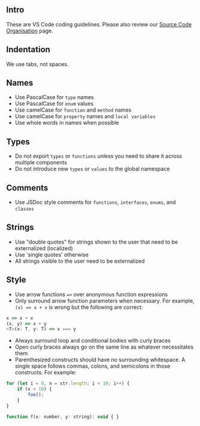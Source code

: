 ## Intro

These are VS Code coding guidelines. Please also review our [Source Code Organisation](https://github.com/microsoft/vscode/wiki/Source-Code-Organization) page.

## Indentation

We use tabs, not spaces.

## Names

-   Use PascalCase for `type` names
-   Use PascalCase for `enum` values
-   Use camelCase for `function` and `method` names
-   Use camelCase for `property` names and `local variables`
-   Use whole words in names when possible

## Types

-   Do not export `types` or `functions` unless you need to share it across
    multiple components
-   Do not introduce new `types` or `values` to the global namespace

## Comments

-   Use JSDoc style comments for `functions`, `interfaces`, `enums`, and
    `classes`

## Strings
* Use "double quotes" for strings shown to the user that need to be externalized (localized)
* Use 'single quotes' otherwise
* All strings visible to the user need to be externalized

## Style

-   Use arrow functions `=>` over anonymous function expressions
-   Only surround arrow function parameters when necessary. For example,
    `(x) => x + x` is wrong but the following are correct:

```javascript
x => x + x
(x, y) => x + y
<T>(x: T, y: T) => x === y
```

-   Always surround loop and conditional bodies with curly braces
-   Open curly braces always go on the same line as whatever necessitates them
-   Parenthesized constructs should have no surrounding whitespace. A single
    space follows commas, colons, and semicolons in those constructs. For
    example:

```javascript
for (let i = 0, n = str.length; i < 10; i++) {
    if (x < 10) {
        foo();
    }
}

function f(x: number, y: string): void { }
```
